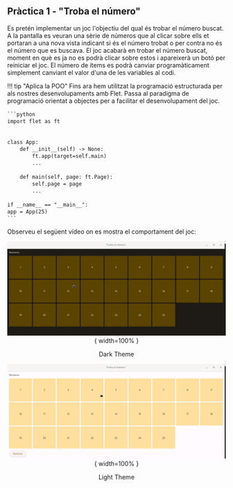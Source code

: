 ## Pràctica 1 - "Troba el número"

Es pretén implementar un joc l'objectiu del qual és trobar el número buscat. A la pantalla es veuran una sèrie de números que al clicar sobre ells et portaran a una nova vista indicant si és el número trobat o per contra no és el número que es buscava. El joc acabarà en trobar el número buscat, moment en què es ja no es podrà clicar sobre estos i apareixerà un botó per reiniciar el joc. El número de ítems es podrà canviar programàticament simplement canviant el valor d'una de les variables al codi.

!!! tip "Aplica la POO"
	Fins ara hem utilitzat la programació estructurada per als nostres desenvolupaments amb Flet. Passa al paradigma de programació orientat a objectes per a facilitar el desenvolupament del joc.

	```python
	import flet as ft
	

	class App:
		def __init__(self) -> None:
			ft.app(target=self.main)
			...

		def main(self, page: ft.Page):
			self.page = page
			...

	if __name__ == "__main__":
    app = App(25)
	```
  

Observeu el següent vídeo on es mostra el comportament del joc:

<center>

  ![Joc Dark Theme](images/joc_dark.gif){ width=100% }
  <figcaption>Dark Theme</figcaption>

</center>



<center>

  ![Joc Light Theme](images/joc_light.gif){ width=100% }
  <figcaption>Light Theme</figcaption>

</center>

